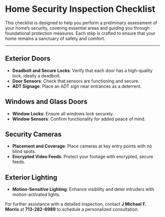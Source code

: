 # Home Security Inspection Checklist

This checklist is designed to help you perform a preliminary assessment of your home’s security, covering essential areas and guiding you through foundational protection measures. Each step is crafted to ensure that your home remains a sanctuary of safety and comfort.

---

## Exterior Doors
- **Deadbolt and Secure Locks**: Verify that each door has a high-quality lock, ideally a deadbolt.
- **Door Sensors**: Check that sensors are functioning and secure.
- **ADT Signage**: Place an ADT sign near entrances as a deterrent.

## Windows and Glass Doors
- **Window Locks**: Ensure all windows lock securely.
- **Window Sensors**: Confirm functionality for added peace of mind.

## Security Cameras
- **Placement and Coverage**: Place cameras at key entry points with no blind spots.
- **Encrypted Video Feeds**: Protect your footage with encrypted, secure feeds.

## Exterior Lighting
- **Motion-Sensitive Lighting**: Enhance visibility and deter intruders with motion-activated lights.

For further assistance with a detailed inspection, contact **J Michael F. Morris** at **713-282-6989** to schedule a personalized consultation.

